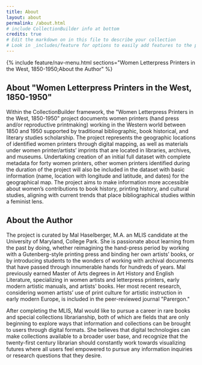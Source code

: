 ```yaml
---
title: About
layout: about
permalink: /about.html
# include CollectionBuilder info at bottom
credits: true
# Edit the markdown on in this file to describe your collection
# Look in _includes/feature for options to easily add features to the page
---
```

{% include feature/nav-menu.html sections="Women Letterpress Printers in the West, 1850-1950;About the Author" %}

## About "Women Letterpress Printers in the West, 1850-1950"
Within the CollectionBuilder framework, the "Women Letterpress Printers in the West, 1850-1950" project documents women printers (hand press and/or reproductive printmaking) working in the Western world between 1850 and 1950 supported by traditional bibliographic, book historical, and literary studies scholarship. The project represents the geographic locations of identified women printers through digital mapping, as well as materials under women printer/artists’ imprints that are located in libraries, archives, and museums. Undertaking creation of an initial full dataset with complete metadata for forty women printers, other women printers identified during the duration of the project will also be included in the dataset with basic information (name, location with longitude and latitude, and dates) for the geographical map. The project aims to make information more accessible about  women’s contributions to book history, printing history, and cultural studies, aligning with current trends that place bibliographical studies within a feminist lens.

## About the Author
The project is curated by Mal Haselberger, M.A. an MLIS candidate at the University of Maryland, College Park. She is passionate about learning from the past by doing, whether reimagining the hand-press period by working with a Gutenberg-style printing press and binding her own artists’ books, or by introducing students to the wonders of working with archival documents that have passed through innumerable hands for hundreds of years. Mal previously earned Master of Arts degrees in Art History and English Literature, specializing in women artists and letterpress printers, early modern artistic manuals, and artists' books. Her most recent research, considering women artists’ use of print culture for artistic instruction in early modern Europe, is included in the peer-reviewed journal "Parergon." 

After completing the MLIS, Mal would like to pursue a career in rare books and special collections librarianship, both of which are fields that are only beginning to explore ways that information and collections can be brought to users through digital formats. She believes that digital technologies can make collections available to a broader user base, and recognize that the twenty-first century librarian should constantly work towards visualizing futures where all users feel empowered to pursue any information inquiries or research questions that they desire.
